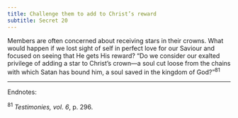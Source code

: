 ```yaml
---
title: Challenge them to add to Christ’s reward
subtitle: Secret 20
---
```


Members are often concerned about receiving stars in their crowns. What would happen if we lost sight of self in perfect love for our Saviour and focused on seeing that He gets His reward? “Do we consider our exalted privilege of adding a star to Christ’s crown—a soul cut loose from the chains with which Satan has bound him, a soul saved in the kingdom of God?”<sup>81</sup>

---

Endnotes:

<sup>81</sup> _Testimonies, vol. 6_, p. 296.